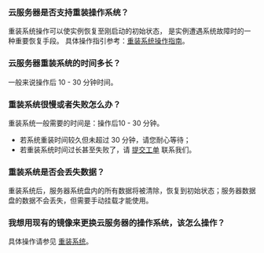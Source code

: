 ### 云服务器是否支持重装操作系统？

重装系统操作可以使实例恢复至刚启动的初始状态， 是实例遭遇系统故障时的一种重要恢复手段。 具体操作指引参考：[重装系统操作指南](https://intl.cloud.tencent.com/document/product/213/4933)。

### 云服务器重装系统的时间多长？

一般来说操作后 10 - 30 分钟时间。

### 重装系统很慢或者失败怎么办？

重装系统一般需要的时间是：操作后10 - 30 分钟。

- 若系统重装时间较久但未超过 30 分钟，请您耐心等待；
- 若重装系统时间过长甚至失败了，请 [提交工单](https://console.cloud.tencent.com/workorder/category) 联系我们。

### 重装系统是否会丢失数据？

重装系统后，服务器系统盘内的所有数据将被清除，恢复到初始状态；服务器数据盘的数据不会丢失，但需要手动挂载才能使用。

### 我想用现有的镜像来更换云服务器的操作系统，该怎么操作？
具体操作请参见 [重装系统](https://intl.cloud.tencent.com/document/product/213/4933)。
